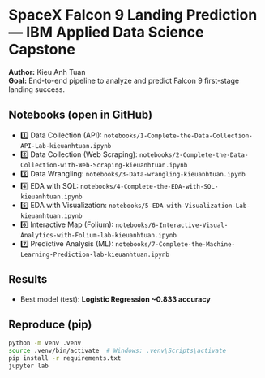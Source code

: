 # SpaceX Falcon 9 Landing Prediction — IBM Applied Data Science Capstone

**Author:** Kieu Anh Tuan  
**Goal:** End-to-end pipeline to analyze and predict Falcon 9 first-stage landing success.

## Notebooks (open in GitHub)
- 1️⃣ Data Collection (API): `notebooks/1-Complete-the-Data-Collection-API-Lab-kieuanhtuan.ipynb`
- 2️⃣ Data Collection (Web Scraping): `notebooks/2-Complete-the-Data-Collection-with-Web-Scraping-kieuanhtuan.ipynb`
- 3️⃣ Data Wrangling: `notebooks/3-Data-wrangling-kieuanhtuan.ipynb`
- 4️⃣ EDA with SQL: `notebooks/4-Complete-the-EDA-with-SQL-kieuanhtuan.ipynb`
- 5️⃣ EDA with Visualization: `notebooks/5-EDA-with-Visualization-Lab-kieuanhtuan.ipynb`
- 6️⃣ Interactive Map (Folium): `notebooks/6-Interactive-Visual-Analytics-with-Folium-lab-kieuanhtuan.ipynb`
- 7️⃣ Predictive Analysis (ML): `notebooks/7-Complete-the-Machine-Learning-Prediction-lab-kieuanhtuan.ipynb`

## Results
- Best model (test): **Logistic Regression ~0.833 accuracy**  

## Reproduce (pip)
```bash
python -m venv .venv
source .venv/bin/activate  # Windows: .venv\Scripts\activate
pip install -r requirements.txt
jupyter lab
